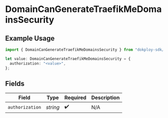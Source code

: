 # DomainCanGenerateTraefikMeDomainsSecurity

## Example Usage

```typescript
import { DomainCanGenerateTraefikMeDomainsSecurity } from "dokploy-sdk/models/operations";

let value: DomainCanGenerateTraefikMeDomainsSecurity = {
  authorization: "<value>",
};
```

## Fields

| Field              | Type               | Required           | Description        |
| ------------------ | ------------------ | ------------------ | ------------------ |
| `authorization`    | *string*           | :heavy_check_mark: | N/A                |